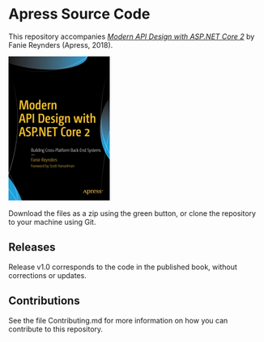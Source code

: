 # Apress Source Code

This repository accompanies [*Modern API Design with ASP.NET Core 2*](https://www.apress.com/9781484235188) by Fanie Reynders (Apress, 2018).

[comment]: #cover
![Cover image](9781484235188.jpg)

Download the files as a zip using the green button, or clone the repository to your machine using Git.

## Releases

Release v1.0 corresponds to the code in the published book, without corrections or updates.

## Contributions

See the file Contributing.md for more information on how you can contribute to this repository.
